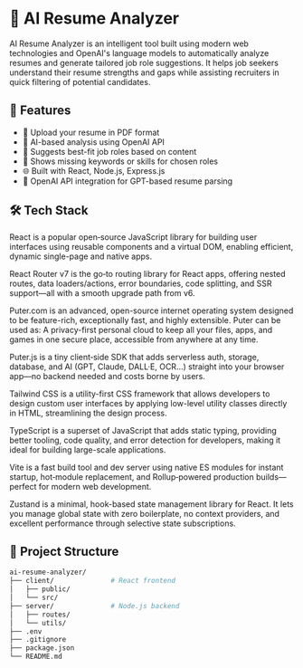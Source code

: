 # 🧠 AI Resume Analyzer

AI Resume Analyzer is an intelligent tool built using modern web technologies and OpenAI's language models to automatically analyze resumes and generate tailored job role suggestions. It helps job seekers understand their resume strengths and gaps while assisting recruiters in quick filtering of potential candidates.

## 🚀 Features

- 📄 Upload your resume in PDF format
- 🤖 AI-based analysis using OpenAI API
- 💼 Suggests best-fit job roles based on content
- 🧩 Shows missing keywords or skills for chosen roles
- 🌐 Built with React, Node.js, Express.js
- 🔐 OpenAI API integration for GPT-based resume parsing

## 🛠️ Tech Stack
React is a popular open‑source JavaScript library for building user interfaces using reusable components and a virtual DOM, enabling efficient, dynamic single-page and native apps.

React Router v7 is the go‑to routing library for React apps, offering nested routes, data loaders/actions, error boundaries, code splitting, and SSR support—all with a smooth upgrade path from v6.

Puter.com is an advanced, open-source internet operating system designed to be feature-rich, exceptionally fast, and highly extensible. Puter can be used as: A privacy-first personal cloud to keep all your files, apps, and games in one secure place, accessible from anywhere at any time.

Puter.js is a tiny client‑side SDK that adds serverless auth, storage, database, and AI (GPT, Claude, DALL·E, OCR…) straight into your browser app—no backend needed and costs borne by users.

Tailwind CSS is a utility-first CSS framework that allows developers to design custom user interfaces by applying low-level utility classes directly in HTML, streamlining the design process.

TypeScript is a superset of JavaScript that adds static typing, providing better tooling, code quality, and error detection for developers, making it ideal for building large-scale applications.

Vite is a fast build tool and dev server using native ES modules for instant startup, hot‑module replacement, and Rollup‑powered production builds—perfect for modern web development.

Zustand is a minimal, hook-based state management library for React. It lets you manage global state with zero boilerplate, no context providers, and excellent performance through selective state subscriptions.

## 📁 Project Structure

```bash
ai-resume-analyzer/
├── client/              # React frontend
│   ├── public/
│   └── src/
├── server/              # Node.js backend
│   ├── routes/
│   └── utils/
├── .env
├── .gitignore
├── package.json
└── README.md
